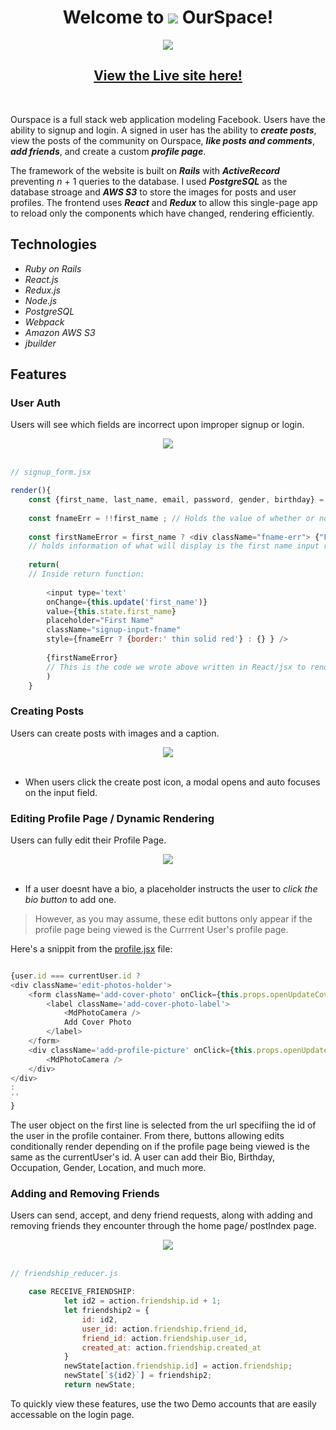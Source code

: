 # <div align='center'> Welcome to <img src='https://user-images.githubusercontent.com/75297616/121967894-358d0480-cd3f-11eb-9a07-da6613f99b2f.png'/> OurSpace! </div>

<div align='center'><img align='center' src = 'https://user-images.githubusercontent.com/75297616/126221868-7ca5e2a9-69b7-42ad-9136-edaf1fbda354.gif'/></div>

<!-- <a align='center' href= 'https://ourspace-1.herokuapp.com/' target='_blank'> -->
<!-- ![Intro_gif](https://user-images.githubusercontent.com/75297616/121966306-66b80580-cd3c-11eb-8498-42780ec63b88.gif) -->


## <div align='center'><a href = 'https://ourspace-1.herokuapp.com/' target='_blank'> View the Live site here!</a></div>

<br/>

Ourspace is a full stack web application modeling Facebook. Users have the ability to signup and login. A signed in user has the ability to **_create posts_**, view the posts of the community on Ourspace, **_like posts and comments_**, **_add friends_**, and create a custom **_profile page_**.

The framework of the website is built on **_Rails_** with **_ActiveRecord_** preventing _n_ + 1 queries to the database. I used **_PostgreSQL_** as the database stroage and **_AWS S3_** to store the images for posts and user profiles. The frontend uses **_React_** and **_Redux_** to allow this single-page app to reload only the components which have changed, rendering efficiently.

## Technologies

* *Ruby on Rails*
* *React.js*
* *Redux.js*
* *Node.js*
* *PostgreSQL*
* *Webpack*
* *Amazon AWS S3*
* *jbuilder*

## Features

### User Auth
Users will see which fields are incorrect upon improper signup or login.

<div align='center'><img src = 'https://user-images.githubusercontent.com/75297616/112651238-954fcf80-8e22-11eb-8e43-2a2f4cd0084f.gif' /></div>

<br/>

```javascript
// signup_form.jsx

render(){
    const {first_name, last_name, email, password, gender, birthday} = this.props.errors; // Retrieved from the container component which recieves errors from the backend
    
    const fnameErr = !!first_name ; // Holds the value of whether or not there an error for the firstname input feild
    
    const firstNameError = first_name ? <div className="fname-err"> {"First Name " + first_name[0]}</div> : ''; 
    // holds information of what will display is the first name input reveives an error
    
    return(
    // Inside return function:
    
        <input type='text'
        onChange={this.update('first_name')}
        value={this.state.first_name}
        placeholder="First Name"
        className="signup-input-fname"
        style={fnameErr ? {border:' thin solid red'} : {} } />
        
        {firstNameError}
        // This is the code we wrote above written in React/jsx to render dynamically    
        )
    }
```

### Creating Posts

Users can create posts with images and a caption. 

<div align='center'> <img src= 'https://user-images.githubusercontent.com/75297616/122151677-f38ebc00-ce2d-11eb-85ab-ef88e56a248e.gif'/> </div>

<br/>

* When users click the create post icon, a modal opens and auto focuses on the input field. 

### Editing Profile Page / Dynamic Rendering
Users can fully edit their Profile Page.

<div align='center'> <img src= 'https://user-images.githubusercontent.com/75297616/122152118-c5f64280-ce2e-11eb-8280-cd764b254cdd.gif' /> </div>

<br/>

* If a user doesnt have a bio, a placeholder instructs the user to *click the bio button* to add one.
> However, as you may assume, these edit buttons only appear if the profile page being viewed is the Currrent User's profile page.

Here's a snippit from the [profile.jsx](https://github.com/jas-singh-code/Fullstack_OurSpace/blob/6af1b0fc44b339d8cde524dc53009cffc266fccd/frontend/components/users/profile.jsx#L213-L227) file:

```javascript

{user.id === currentUser.id ? 
<div className='edit-photos-holder'>
    <form className='add-cover-photo' onClick={this.props.openUpdateCoverPhoto}>
        <label className='add-cover-photo-label'>
            <MdPhotoCamera />
            Add Cover Photo
        </label>
    </form>
    <div className='add-profile-picture' onClick={this.props.openUpdateProfilePhoto}>
        <MdPhotoCamera />
    </div>
</div>
:
''
}
```

The user object on the first line is selected from the url specifiing the id of the user in the profile container.
From there, buttons allowing edits conditionally render depending on if the profile page being viewed is the same as the currentUser's id. 
A user can add their Bio, Birthday, Occupation, Gender, Location, and much more.


### Adding and Removing Friends
Users can send, accept, and deny friend requests, along with adding and removing friends they encounter through the home page/ postIndex page.

<div align='center'> <img src= 'https://user-images.githubusercontent.com/75297616/122152949-0904e580-ce30-11eb-8ecb-0346e80bb661.gif'/> </div>
<br/>

```javascript
// friendship_reducer.js

    case RECEIVE_FRIENDSHIP:
            let id2 = action.friendship.id + 1;
            let friendship2 = {
                id: id2,
                user_id: action.friendship.friend_id,
                friend_id: action.friendship.user_id,
                created_at: action.friendship.created_at
            }
            newState[action.friendship.id] = action.friendship;
            newState[`${id2}`] = friendship2;
            return newState;
```

To quickly view these features, use the two Demo accounts that are easily accessable on the login page.



